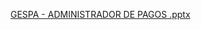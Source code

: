 [GESPA - ADMINISTRADOR DE PAGOS .pptx](https://github.com/yesidvelasquez/proyecto-electiva/files/10016987/GESPA.-.ADMINISTRADOR.DE.PAGOS.pptx)

